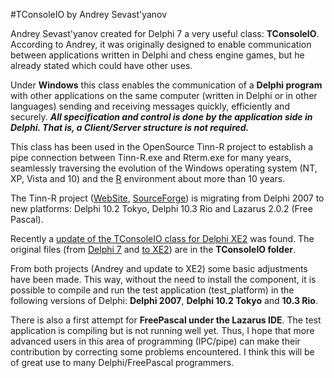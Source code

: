 #TConsoleIO by Andrey Sevast'yanov


Andrey Sevast'yanov created for Delphi 7 a very useful class: **TConsoleIO**. According to Andrey, it was originally designed to enable communication between applications written in Delphi and chess engine games, but he already stated which could have other uses.

Under **Windows** this class enables the communication of a **Delphi program** with other applications on the same computer (written in Delphi or in other languages) sending and receiving messages quickly, efficiently and securely. **_All specification and control is done by the application side in Delphi. That is, a Client/Server structure is not required._**

This class has been used in the OpenSource Tinn-R project to establish a pipe connection between Tinn-R.exe and Rterm.exe for many years, seamlessly traversing the evolution of the Windows operating system (NT, XP, Vista and 10) and the [R](https://www.r-project.org "R") environment about more than 10 years.

The Tinn-R project ([WebSite](https://nbcgib.uesc.br/tinnr/en/ "WebSite"), [SourceForge]( https://sourceforge.net/projects/tinn-r/ "SourceForge")) is migrating from Delphi 2007 to new platforms: Delphi 10.2 Tokyo, Delphi 10.3 Rio and Lazarus 2.0.2 (Free Pascal).

Recently a [update of the TConsoleIO class for Delphi XE2](https://www.developpez.net/forums/d1538860/environnements-developpement/delphi/adaptation-xe2-composant-mu-console/ "update of the TConsoleIO class for Delphi XE2") was found. The original files (from [Delphi 7](https://torry.net/authorsmore.php?id=6135 "Andrey") and [to XE2](https://www.developpez.net/forums/d1538860/environnements-developpement/delphi/adaptation-xe2-composant-mu-console/ "to XE2")) are in the **TConsoleIO folder**.

From both projects (Andrey and update to XE2) some basic adjustments have been made. This way, without the need to install the component, it is possible to compile and run the test application (test_platform) in the following versions of Delphi: **Delphi 2007**, **Delphi 10.2 Tokyo** and **10.3 Rio**.

There is also a first attempt for **FreePascal under the Lazarus IDE**. The test application is compiling but is not running well yet. Thus, I hope that more advanced users in this area of programming (IPC/pipe) can make their contribution by correcting some problems encountered. I think this will be of great use to many Delphi/FreePascal programmers.
